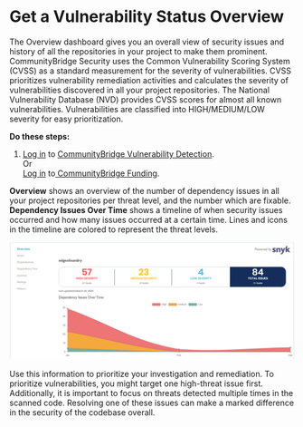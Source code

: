 # Get a Vulnerability Status Overview

The Overview dashboard gives you an overall view of security issues and history of all the repositories in your project to make them prominent. CommunityBridge Security uses the Common Vulnerability Scoring System \(CVSS\) as a standard measurement for the severity of vulnerabilities. CVSS prioritizes vulnerability remediation activities and calculates the severity of vulnerabilities discovered in all your project repositories. The National Vulnerability Database \(NVD\) provides CVSS scores for almost all known vulnerabilities. Vulnerabilities are classified into HIGH/MEDIUM/LOW severity for easy prioritization.

**Do these steps:**

1. [Log in](../../sso/sign-in/) to [CommunityBridge Vulnerability Detection](open-communitybridge-vulnerability-detection.md#projects-applied-to-communitybridge-vulnerability-detection).  
                                     Or  
     [Log in](../../sso/sign-in/) to[ CommunityBridge Funding](open-communitybridge-vulnerability-detection.md#projects-applied-to-communitybridge-funding).

**Overview** shows an overview of the number of dependency issues in all your project repositories per threat level, and the number which are fixable. **Dependency Issues Over Time** shows a timeline of when security issues occurred and how many issues occurred at a certain time. Lines and icons in the timeline are colored to represent the threat levels.

![Security Overview](../../.gitbook/assets/security-overview.png)

Use this information to prioritize your investigation and remediation. To prioritize vulnerabilities, you might target one high-threat issue first. Additionally, it is important to focus on threats detected multiple times in the scanned code. Resolving one of these issues can make a marked difference in the security of the codebase overall.

